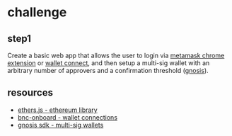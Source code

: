 # challenge
## step1
Create a basic web app that allows the user to login via [metamask chrome extension](https://chrome.google.com/webstore/detail/metamask/nkbihfbeogaeaoehlefnkodbefgpgknn?hl=en) or [wallet connect](https://walletconnect.com/), and then setup a multi-sig wallet with an arbitrary number of approvers and a confirmation threshold ([gnosis](https://help.gnosis-safe.io/en/articles/3876461-create-a-safe)).

## resources
- [ethers.js - ethereum library](https://docs.ethers.io/v5/)
- [bnc-onboard - wallet connections](https://www.npmjs.com/package/bnc-onboard)
- [gnosis sdk - multi-sig wallets](https://github.com/gnosis/safe-apps-sdk)